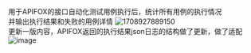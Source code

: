 用于APIFOX的接口自动化测试用例执行后，统计所有用例的执行情况  
并输出执行结果和失败的用例详情
![1708927889150](https://github.com/pokemonzlj/apifox_test_analyse/assets/35096840/b63ca42a-f52e-4c42-8e49-d045a4104db6)  
更新一版内容，APIFOX返回的执行结果json日志的结构做了更新，做了适配  
![image](https://github.com/user-attachments/assets/08b154ae-1a07-4a34-b9ba-7de83755f417)  
